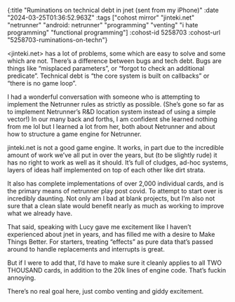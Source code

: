 {:title "Ruminations on technical debt in jnet (sent from my iPhone)"
 :date "2024-03-25T01:36:52.963Z"
 :tags ["cohost mirror" "jinteki.net" "netrunner" "android: netrunner" "programming" "venting" "i hate programming" "functional programming"]
 :cohost-id 5258703
 :cohost-url "5258703-ruminations-on-techn"}

<jinteki.net> has a lot of problems, some which are easy to solve and some which are not. There’s a difference between bugs and tech debt. Bugs are things like “misplaced parameters”, or “forgot to check an additional predicate”. Technical debt is “the core system is built on callbacks” or “there is no game loop”.

I had a wonderful conversation with someone who is attempting to implement the Netrunner rules as strictly as possible. (She’s gone so far as to implement Netrunner’s R&D location system instead of using a simple vector!) In our many back and forths, I am confident she learned nothing from me lol but I learned a lot from her, both about Netrunner and about how to structure a game engine for Netrunner.

jinteki.net is not a good game engine. It works, in part due to the incredible amount of work we’ve all put in over the years, but (to be slightly rude) it has no right to work as well as it should. It’s full of cludges, ad-hoc systems, layers of ideas half implemented on top of each other like dirt strata.

It also has complete implementations of over 2,000 individual cards, and is the primary means of netrunner play post covid. To attempt to start over is incredibly daunting. Not only am I bad at blank projects, but I’m also not sure that a clean slate would benefit nearly as much as working to improve what we already have.

That said, speaking with Lucy gave me excitement like I haven’t experienced about jnet in years, and has filled me with a desire to Make Things Better. For starters, treating “effects” as pure data that’s passed around to handle replacements and interrupts is great.

But if I were to add that, I’d have to make sure it cleanly applies to all TWO THOUSAND cards, in addition to the 20k lines of engine code. That’s fuckin annoying.

There’s no real goal here, just combo venting and giddy excitement.